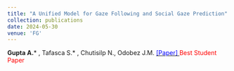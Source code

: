 ```yaml
---
title: "A Unified Model for Gaze Following and Social Gaze Prediction"
collection: publications
date: 2024-05-30
venue: 'FG'
---
```

__Gupta A.__* \, Tafasca S.* \, Chutisilp N., Odobez J.M. [<span style="color:blue"> [Paper] </span>](https://lnkd.in/dK_XZp7j) <span style="color:red"> Best Student Paper </span>
